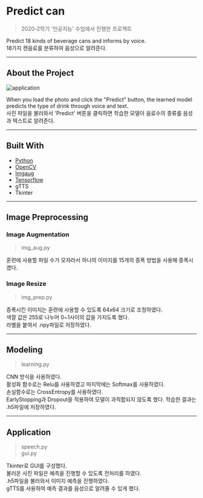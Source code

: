 # Predict can
> 2020-2학기 '인공지능' 수업에서 진행한 프로젝트   

Predict 18 kinds of beverage cans and informs by voice.   
18가지 캔음료를 분류하여 음성으로 알려준다.   

---

## About the Project
![application](https://user-images.githubusercontent.com/81695614/116588165-2bad6e80-a956-11eb-96ab-6047707c8721.jpg)

When you load the photo and click the "Predict" button, the learned model predicts the type of drink through voice and text.   
사진 파일을 불러와서 'Predict' 버튼을 클릭하면 학습한 모델이 음료수의 종류를 음성과 텍스트로 알려준다.

---

## Built With
* [Python](https://www.python.org/)
* [OpenCV](https://opencv.org/)
* [Imgaug](https://github.com/aleju/imgaug)
* [Tensorflow](tensorflow.org/)
* gTTS
* Tkinter

---

## Image Preprocessing

### Image Augmentation
>img_aug.py

훈련에 사용할 파일 수가 모자라서 하나의 이미지를 15개의 증폭 방법을 사용해 증폭시켰다.

### Image Resize
>img_prep.py

증폭시킨 이미지는 훈련에 사용할 수 있도록 64x64 크기로 조정하였다.   
색깔 값은 255로 나누어 0~1사이의 값을 가지도록 했다.   
라벨을 붙여서 .npy파일로 저장하였다.

---

## Modeling
>learning.py

CNN 방식을 사용하였다.   
활성화 함수로는 Relu를 사용하였고 마지막에는 Softmax를 사용하였다.   
손실함수로는 CrossEntropy를 사용하였다.   
EarlyStopping과 Dropout을 적용하여 모델이 과적합되지 않도록 했다.
학습한 결과는 .h5파일에 저장하였다.

---

## Application
>speech.py   
>gui.py

Tkinter로 GUI를 구성했다.   
불러온 사진 파일은 예측을 진행할 수 있도록 전처리를 하였다.   
.h5파일을 불러와서 이미지 예측을 진행하였다.   
gTTS를 사용하여 예측 결과를 음성으로 알려줄 수 있게 했다.
